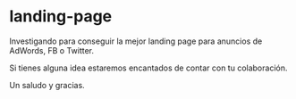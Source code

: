 # landing-page
Investigando para conseguir la mejor landing page para anuncios de AdWords, FB o Twitter. 

Si tienes alguna idea estaremos encantados de contar con tu colaboración.

Un saludo y gracias.
